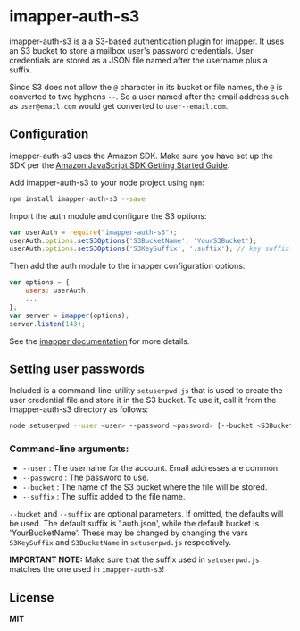 # imapper-auth-s3
imapper-auth-s3 is a a S3-based authentication plugin for imapper. It uses an S3 bucket to store a mailbox user's password credentials. User credentials are stored as a JSON file named after the username plus a suffix. 

Since S3 does not allow the `@` character in its bucket or file names, the `@` is converted to two hyphens `--`. So a user named after the email address such as `user@email.com` would get converted to `user--email.com`.

## Configuration
imapper-auth-s3 uses the Amazon SDK. Make sure you have set up the SDK per the [Amazon JavaScript SDK Getting Started Guide](http://docs.aws.amazon.com/AWSJavaScriptSDK/guide/node-configuring.html).

Add imapper-auth-s3 to your node project using `npm`:
```sh
npm install imapper-auth-s3 --save
```
Import the auth module and configure the S3 options: 
```javascript
var userAuth = require("imapper-auth-s3");
userAuth.options.setS3Options('S3BucketName', 'YourS3Bucket');
userAuth.options.setS3Options('S3KeySuffix', '.suffix'); // key suffix. Default is '.auth.json'
```
Then add the auth module to the imapper configuration options:
```javascript
var options = {
	users: userAuth,
    ...
};
var server = imapper(options);
server.listen(143);
```
See the [imapper documentation](https://www.npmjs.com/package/imapper) for more details.

## Setting user passwords
Included is a command-line-utility `setuserpwd.js` that is used to create the user credential file and store it in the S3 bucket. To use it, call it from the imapper-auth-s3 directory as follows:
```sh
node setuserpwd --user <user> --password <password> [--bucket <S3Bucket>] [--keysuffix <suffix>]
```
### Command-line arguments:
* `--user` : The username for the account. Email addresses are common.
* `--password` : The password to use.  
* `--bucket` : The name of the S3 bucket where the file will be stored.
* `--suffix` : The suffix added to the file name.

`--bucket` and `--suffix` are optional parameters. If omitted, the defaults will be used. The default suffix is '.auth.json', while the default bucket is 'YourBucketName'. These may be changed by changing the vars `S3KeySuffix` and `S3BucketName` in `setuserpwd.js` respectively.

**IMPORTANT NOTE:** Make sure that the suffix used in `setuserpwd.js` matches the one used in `imapper-auth-s3`!

## License
**MIT**
